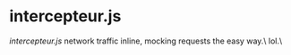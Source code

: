 # intercepteur.js

 *intercepteur.js* network traffic inline, mocking requests the easy way.\ 
 lol.\


